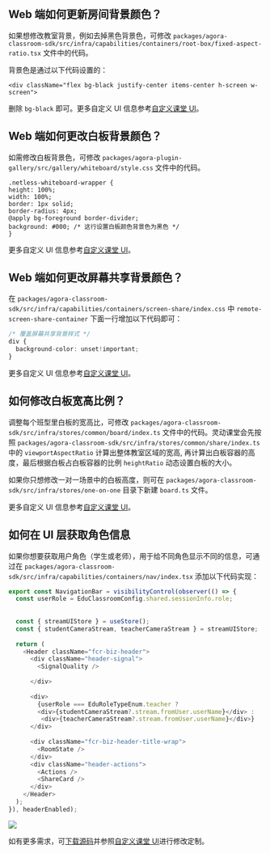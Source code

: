 ## Web 端如何更新房间背景颜色？

如果想修改教室背景，例如去掉黑色背景色，可修改 `packages/agora-classroom-sdk/src/infra/capabilities/containers/root-box/fixed-aspect-ratio.tsx` 文件中的代码。

背景色是通过以下代码设置的：

```tsx
<div className="flex bg-black justify-center items-center h-screen w-screen">
```

删除 `bg-black` 即可。更多自定义 UI 信息参考[自定义课堂 UI](/cn/agora-class/agora_class_custom_ui_web#修改教室背景色)。

## Web 端如何更改白板背景颜色？

如需修改白板背景色，可修改 `packages/agora-plugin-gallery/src/gallery/whiteboard/style.css` 文件中的代码。

```tsx
.netless-whiteboard-wrapper {
height: 100%;
width: 100%;
border: 1px solid;
border-radius: 4px;
@apply bg-foreground border-divider;
background: #000; /* 这行设置白板颜色背景色为黑色 */
}
```

更多自定义 UI 信息参考[自定义课堂 UI](/cn/agora-class/agora_class_custom_ui_web#修改白板背景色)。

## Web 端如何更改屏幕共享背景颜色？

在 `packages/agora-classroom-sdk/src/infra/capabilities/containers/screen-share/index.css` 中 `remote-screen-share-container` 下面一行增加以下代码即可：

```typescript
/* 覆盖屏幕共享背景样式 */
div {
  background-color: unset!important;
}
```

更多自定义 UI 信息参考[自定义课堂 UI](/cn/agora-class/agora_class_custom_ui_web#修改屏幕共享背景颜色)。

## 如何修改白板宽高比例？

调整每个班型里白板的宽高比，可修改 `packages/agora-classroom-sdk/src/infra/stores/common/board/index.ts` 文件中的代码。灵动课堂会先按照 `packages/agora-classroom-sdk/src/infra/stores/common/share/index.ts` 中的 `viewportAspectRatio` 计算出整体教室区域的宽高, 再计算出白板容器的高度，最后根据白板占白板容器的比例 `heightRatio` 动态设置白板的大小。

如果你只想修改一对一场景中的白板高度，则可在 `packages/agora-classroom-sdk/src/infra/stores/one-on-one` 目录下新建 `board.ts` 文件。

更多自定义 UI 信息参考[自定义课堂 UI](/cn/agora-class/agora_class_custom_ui_web#修改白板布局比例)。

## 如何在 UI 层获取角色信息

如果你想要获取用户角色（学生或老师），用于给不同角色显示不同的信息，可通过在 `packages/agora-classroom-sdk/src/infra/capabilities/containers/nav/index.tsx` 添加以下代码实现：

```typescript
export const NavigationBar = visibilityControl(observer(() => {
  const userRole = EduClassroomConfig.shared.sessionInfo.role;
 
 
  const { streamUIStore } = useStore();
  const { studentCameraStream, teacherCameraStream } = streamUIStore;
 
  return (
    <Header className="fcr-biz-header">
      <div className="header-signal">
        <SignalQuality />
 
      </div>
 
      <div>
        {userRole === EduRoleTypeEnum.teacher ?
        <div>{studentCameraStream?.stream.fromUser.userName}</div> :
         <div>{teacherCameraStream?.stream.fromUser.userName}</div>}
      </div>
 
      <div className="fcr-biz-header-title-wrap">
        <RoomState />
      </div>
      <div className="header-actions">
        <Actions />
        <ShareCard />
      </div>
    </Header>
  );
}), headerEnabled);
```

![](https://web-cdn.agora.io/docs-files/1680084369237)


如有更多需求，可[下载源码](/cn/agora-class/agora_class_integrate_web)并参照[自定义课堂 UI](/cn/agora-class/agora_class_custom_ui_web)进行修改定制。